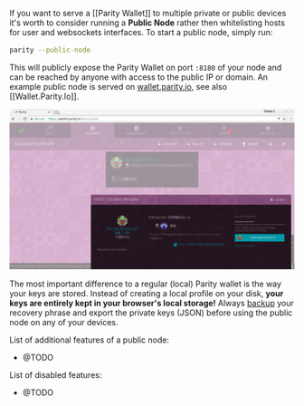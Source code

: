 If you want to serve a [[Parity Wallet]] to multiple private or public devices it's worth to consider running a **Public Node** rather then whitelisting hosts for user and websockets interfaces. To start a public node, simply run:

```bash
parity --public-node
```

This will publicly expose the Parity Wallet on port `:8180` of your node and can be reached by anyone with access to the public IP or domain. An example public node is served on [wallet.parity.io](https://wallet.parity.io/), see also [[Wallet.Parity.Io]].

![public-wallet-e](images/public-wallet-e.png)

The most important difference to a regular (local) Parity wallet is the way your keys are stored. Instead of creating a local profile on your disk, **your keys are entirely kept in your browser's local storage!** Always  [backup](Backing-up-&-Restoring) your recovery phrase and export the private keys (JSON) before using the public node on any of your devices.

List of additional features of a public node:

- @TODO

List of disabled features:

- @TODO